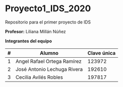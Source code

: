 # Proyecto1_IDS_2020
Repositorio para el primer proyecto de IDS

**Profesor:** Liliana Millán Núñez

**Integrantes del equipo**

| # | Alumno                           | Clave única |
|---|-----------------------------------|-------------|
| 1 | Angel Rafael Ortega Ramírez | 123972      |
| 2 | José Antonio Lechuga Rivera         | 192610      |
| 3 | Cecilia Avilés Robles         | 197817      |
